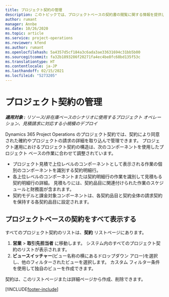 ```yaml
---
title: プロジェクト契約の管理
description: このトピックでは、プロジェクトベースの契約書の閲覧に関する情報を提供します。
author: rumant
manager: Annbe
ms.date: 10/26/2020
ms.topic: article
ms.service: project-operations
ms.reviewer: kfend
ms.author: rumant
ms.openlocfilehash: 5a4357d5cf184a3c6ada3ae33631694c31bb5b00
ms.sourcegitcommit: fa32b1893286f20271fa4ec4be8fc68bd135f53c
ms.translationtype: HT
ms.contentlocale: ja-JP
ms.lasthandoff: 02/15/2021
ms.locfileid: "5273205"
---
```

# <a name="manage-project-contracts"></a>プロジェクト契約の管理

_**適用対象 :** リソース/非在庫ベースのシナリオに使用するプロジェクト オペレーション、見積請求に対応する小規模のデプロイ_

Dynamics 365 Project Operations のプロジェクト契約では、契約により同意された確約やプロジェクトの請求の詳細を取り込んで管理できます。 プロジェクト運用におけるプロジェクト契約の構造は、次のコンポーネントを使用したプロジェクト ベースの作業に合わせて調整されています。

- プロジェクト見積で上位レベルのコンポーネントとして表示される作業の個別のコンポーネントを識別する契約明細行。
- 各上位レベルのコンポーネントまたは契約明細行の作業を識別して見積もる契約明細行の詳細。 見積もりには、契約品目に関連付けられた作業のスケジュールと財務面が含まれます。
- 契約モデルと課金対象コンポーネントは、各契約品目と契約全体の請求契約を保持する各契約品目に設定されます。

## <a name="view-all-project-based-contracts"></a>プロジェクトベースの契約をすべて表示する

すべてのプロジェクト契約のリストは、**契約** リストページにあります。 

1. **営業** > **取引先担当者** に移動します。 システム内のすべてのプロジェクト契約のリストが表示されます。 
2. **ビュースイッチャー**(ビュー名称の横にあるドロップダウン アロー)を選択し、他のフィルターされたビューを選択します。 カスタム フィルター条件を使用して独自のビューを作成できます。

契約は、このリストページまたは詳細ページから作成、削除できます。


[!INCLUDE[footer-include](../../includes/footer-banner.md)]